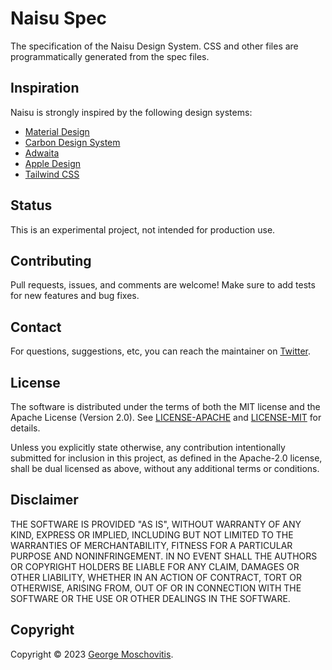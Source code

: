 # Naisu Spec

The specification of the Naisu Design System. CSS and other files are programmatically generated from the spec files.

## Inspiration

Naisu is strongly inspired by the following design systems:

- [Material Design](https://m3.material.io/)
- [Carbon Design System](https://carbondesignsystem.com/)
- [Adwaita](https://developer.gnome.org/hig/)
- [Apple Design](https://developer.apple.com/design/human-interface-guidelines/guidelines/overview)
- [Tailwind CSS](https://tailwindcss.com)

## Status

This is an experimental project, not intended for production use.

## Contributing

Pull requests, issues, and comments are welcome! Make sure to add tests for new features and bug fixes.

## Contact

For questions, suggestions, etc, you can reach the maintainer on [Twitter](https://twitter.com/gmosx).

## License

The software is distributed under the terms of both the MIT license and the Apache License (Version 2.0). See [LICENSE-APACHE](LICENSE-APACHE) and [LICENSE-MIT](LICENSE-MIT) for details.

Unless you explicitly state otherwise, any contribution intentionally submitted for inclusion in this project, as defined in the Apache-2.0 license, shall be dual licensed as above, without any additional terms or conditions.

## Disclaimer

THE SOFTWARE IS PROVIDED "AS IS", WITHOUT WARRANTY OF
ANY KIND, EXPRESS OR IMPLIED, INCLUDING BUT NOT LIMITED
TO THE WARRANTIES OF MERCHANTABILITY, FITNESS FOR A
PARTICULAR PURPOSE AND NONINFRINGEMENT. IN NO EVENT
SHALL THE AUTHORS OR COPYRIGHT HOLDERS BE LIABLE FOR ANY
CLAIM, DAMAGES OR OTHER LIABILITY, WHETHER IN AN ACTION
OF CONTRACT, TORT OR OTHERWISE, ARISING FROM, OUT OF OR
IN CONNECTION WITH THE SOFTWARE OR THE USE OR OTHER
DEALINGS IN THE SOFTWARE.

## Copyright

Copyright © 2023 [George Moschovitis](https://gmosx.ninja).